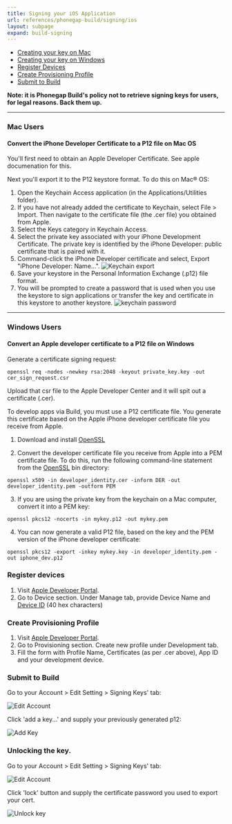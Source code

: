 ```yaml
---
title: Signing your iOS Application
url: references/phonegap-build/signing/ios
layout: subpage
expand: build-signing
---
```


- [Creating your key on Mac](#mac-users)
- [Creating your key on Windows](#windows-users)
- [Register Devices](#register-devices)
- [Create Provisioning Profile](#create-provisioning-profile)
- [Submit to Build](#submit-to-build)

**Note: it is Phonegap Build's policy not to retrieve signing keys for users, for legal reasons. Back them up.**

***

### Mac Users

#### Convert the iPhone Developer Certificate to a P12 file on Mac OS

You'll first need to obtain an Apple Developer Certificate. See apple documenation for this. 

Next you'll export it to the P12 keystore format. To do this on Mac® OS:

1. Open the Keychain Access application (in the Applications/Utilities folder).
2. If you have not already added the certificate to Keychain, select File > Import. Then navigate to the certificate file (the .cer file) you obtained from Apple.
3. Select the Keys category in Keychain Access.
4. Select the private key associated with your iPhone Development Certificate. The private key is identified by the iPhone Developer: <First Name> <Last Name> public certificate that is paired with it.
5. Command-click the iPhone Developer certificate and select, Export "iPhone Developer: Name...".
![Keychain export](/images/phonegap-build/keychain-export.png)
6. Save your keystore in the Personal Information Exchange (.p12) file format.
7. You will be prompted to create a password that is used when you use the keystore to sign applications or transfer the key and certificate in this keystore to another keystore.
![keychain password](/images/phonegap-build/keychain-password.png)

***

### Windows Users

#### Convert an Apple developer certificate to a P12 file on Windows

Generate a certificate signing request:

`openssl req -nodes -newkey rsa:2048 -keyout private_key.key -out cer_sign_request.csr`

Upload that csr file to the Apple Developer Center and it will spit out a certificate (.cer).

To develop apps via Build, you must use a P12 certificate file. You generate this certificate based on the Apple iPhone developer certificate file you receive from Apple.

1. Download and install [OpenSSL](http://slproweb.com/products/Win32OpenSSL.html)

2. Convert the developer certificate file you receive from Apple into a PEM certificate file. To do this, run the following command-line statement from the [OpenSSL](http://slproweb.com/products/Win32OpenSSL.html) bin directory: 

`openssl x509 -in developer_identity.cer -inform DER -out developer_identity.pem -outform PEM`

3. If you are using the private key from the keychain on a Mac computer, convert it into a PEM key: 

`openssl pkcs12 -nocerts -in mykey.p12 -out mykey.pem`

4. You can now generate a valid P12 file, based on the key and the PEM version of the iPhone developer certificate: 

`openssl pkcs12 -export -inkey mykey.key -in developer_identity.pem -out iphone_dev.p12`

### Register devices

1. Visit [Apple Developer Portal](https://developer.apple.com/ios/manage/provisioningprofiles/index.action).
2. Go to Device section. Under Manage tab, provide Device Name and [Device ID](https://developer.apple.com/ios/manage/devices/howto.action) (40 hex characters)

### Create Provisioning Profile

1. Visit [Apple Developer Portal](https://developer.apple.com/ios/manage/provisioningprofiles/index.action).
2. Go to Provisioning section. Create new profile under Development tab.
3. Fill the form with Profile Name, Certificates (as per .cer above), App ID and your development device. 

### Submit to Build

Go to your Account > Edit Setting > Signing Keys' tab:

![Edit Account](/images/phonegap-build/edit_account_settings.png)

Click 'add a key...' and supply your previously generated p12:

![Add Key](/images/phonegap-build/ios_add_key.png)
    
### <a id="unlock"> </a>Unlocking the key.

Go to your Account > Edit Setting > Signing Keys' tab: 

![Edit Account](/images/phonegap-build/edit_account_settings.png)

Click 'lock' button and supply the certificate password you used to export your cert.

![Unlock key](/images/phonegap-build/ios_unlock.png)